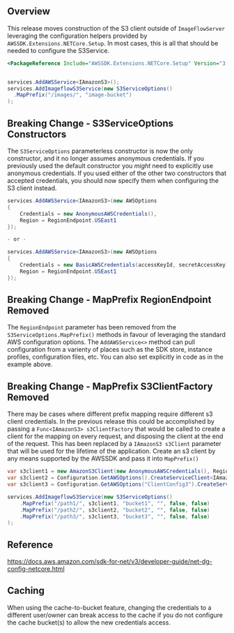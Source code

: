 
## Overview
This release moves construction of the S3 client outside of `ImageFlowServer` leveraging the configuration helpers provided by `AWSSDK.Extensions.NETCore.Setup`.  In most cases, this is all that should be needed to configure the S3Service.


```xml
<PackageReference Include="AWSSDK.Extensions.NETCore.Setup" Version="3.7.2" />
```


```c#

services.AddAWSService<IAmazonS3>();
services.AddImageflowS3Service(new S3ServiceOptions()
  .MapPrefix("/images/", "image-bucket")
);
```

## Breaking Change - S3ServiceOptions Constructors

The `S3ServiceOptions` parameterless constructor is now the only constructor, and it no longer assumes anonymous credentials.  If you previously used the default constructor you *might* need to explicitly use anonymous credentials.  If you used either of the other two constructors that accepted credentials, you should now specify them when configuring the S3 client instead.
```c#
services.AddAWSService<IAmazonS3>(new AWSOptions 
{
    Credentials = new AnonymousAWSCredentials(),
    Region = RegionEndpoint.USEast1
});

- or -

services.AddAWSService<IAmazonS3>(new AWSOptions 
{
    Credentials = new BasicAWSCredentials(accessKeyId, secretAccessKey),
    Region = RegionEndpoint.USEast1
});

```

## Breaking Change - MapPrefix RegionEndpoint Removed

The `RegionEndpoint` parameter has been removed from the `S3ServiceOptions.MapPrefix()` methods in favour of leveraging the standard AWS configuration options.  The `AddAWSService<>` method can pull configuration from a varienty of places such as the SDK store, instance profiles, configuration files, etc.  You can also set explicitly in code as in the example above.


## Breaking Change - MapPrefix S3ClientFactory Removed
There may be cases where different prefix mapping require different s3 client credentials.  In the previous release this could be accomplished by passing a `Func<IAmazonS3> s3ClientFactory` that would be called to create a client for the mapping on every request, and disposing the client at the end of the request.  This has been replaced by a `IAmazonS3 s3Client` parameter that will be used for the lifetime of the application.  Create an s3 client by any means supported by the AWSSDK and pass it into `MapPrefix()` 
```c#
var s3client1 = new AmazonS3Client(new AnonymousAWSCredentials(), RegionEndpoint.USEast1);
var s3client2 = Configuration.GetAWSOptions().CreateServiceClient<IAmazonS3>();
var s3client3 = Configuration.GetAWSOptions("ClientConfig3").CreateServiceClient<IAmazonS3>();

services.AddImageflowS3Service(new S3ServiceOptions()
    .MapPrefix("/path1/", s3client1, "bucket1", "", false, false)
    .MapPrefix("/path2/", s3client2, "bucket2", "", false, false)
    .MapPrefix("/path3/", s3client3, "bucket3", "", false, false)
);
```

## Reference
https://docs.aws.amazon.com/sdk-for-net/v3/developer-guide/net-dg-config-netcore.html


## Caching

When using the cache-to-bucket feature, changing the credentials to a different user/owner can break access to the cache if you do not configure the cache bucket(s) to allow the new credentials access.